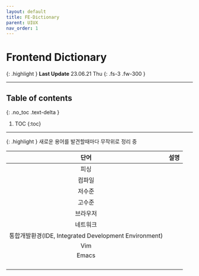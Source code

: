 ```yaml
---
layout: default
title: FE-Dictionary
parent: UIUX
nav_order: 1
---
```

# Frontend Dictionary

{: .highlight }
**Last Update** 23.06.21 Thu
{: .fs-3 .fw-300 }

---

## Table of contents
{: .no_toc .text-delta }

1. TOC
{:toc}

---

{: .highlight }
새로운 용어를 발견할때마다 무작위로 정리 중

|단어|설명|
|:---:|---|
|피싱||
|컴파일||
|저수준||
|고수준||
|브라우저||
|네트워크||
|통합개발환경(IDE, Integrated Development Environment)||
|Vim||
|Emacs||
|||
|||
|||
|||


